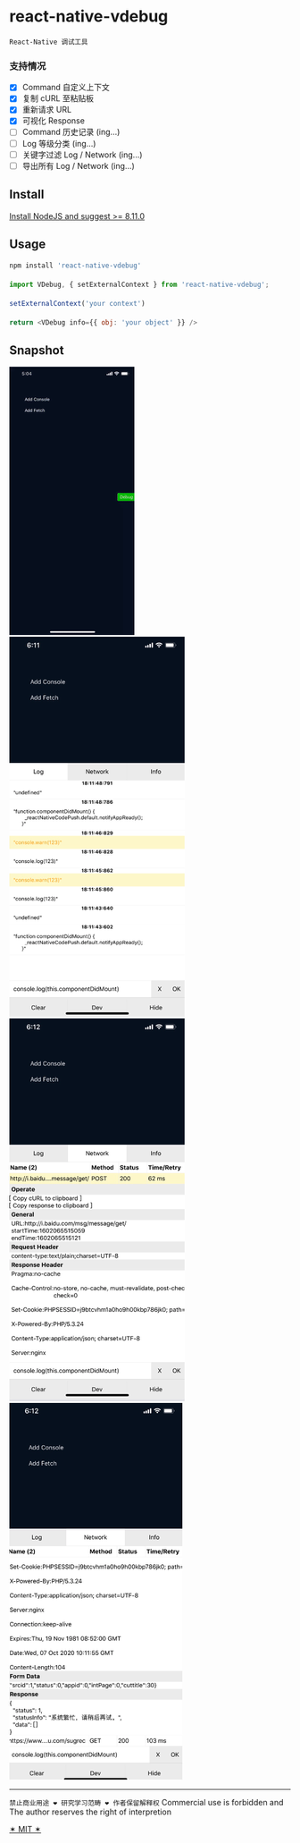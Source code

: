 # react-native-vdebug

`React-Native 调试工具`

### 支持情况
- [x] Command 自定义上下文
- [x] 复制 cURL 至粘贴板
- [x] 重新请求 URL
- [x] 可视化 Response
- [ ] Command 历史记录 (ing...)
- [ ] Log 等级分类 (ing...)
- [ ] 关键字过滤 Log / Network (ing...)
- [ ] 导出所有 Log / Network (ing...)

## Install

[Install NodeJS and suggest >= 8.11.0](https://nodejs.org/zh-cn/)

## Usage

```JavaScript
npm install 'react-native-vdebug'

import VDebug, { setExternalContext } from 'react-native-vdebug';

setExternalContext('your context')

return <VDebug info={{ obj: 'your object' }} />

```

## Snapshot

<img src="./snapshot/z3mcx-duskg.gif" />

<img src="./snapshot/Snipaste_2020-10-07_18-14-33.png" />

<img src="./snapshot/Snipaste_2020-10-07_18-14-48.png" />

<img src="./snapshot/Snipaste_2020-10-07_18-15-06.png" />

-------------------

`禁止商业用途 ❤ 研究学习范畴 ❤ 作者保留解释权`
Commercial use is forbidden and The author reserves the right of interpretion

[✶ MIT ✶](./LICENSE)